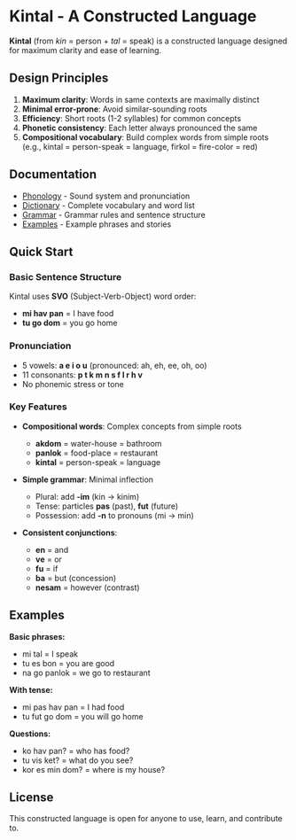 # Kintal - A Constructed Language

**Kintal** (from *kin* = person + *tal* = speak) is a constructed language designed for maximum clarity and ease of learning.

## Design Principles

1. **Maximum clarity**: Words in same contexts are maximally distinct
2. **Minimal error-prone**: Avoid similar-sounding roots
3. **Efficiency**: Short roots (1-2 syllables) for common concepts
4. **Phonetic consistency**: Each letter always pronounced the same
5. **Compositional vocabulary**: Build complex words from simple roots (e.g., kintal = person-speak = language, firkol = fire-color = red)

## Documentation

- [Phonology](phonology.md) - Sound system and pronunciation
- [Dictionary](dictionary.md) - Complete vocabulary and word list
- [Grammar](grammar.md) - Grammar rules and sentence structure
- [Examples](examples.md) - Example phrases and stories

## Quick Start

### Basic Sentence Structure
Kintal uses **SVO** (Subject-Verb-Object) word order:
- **mi hav pan** = I have food
- **tu go dom** = you go home

### Pronunciation
- 5 vowels: **a e i o u** (pronounced: ah, eh, ee, oh, oo)
- 11 consonants: **p t k m n s f l r h v**
- No phonemic stress or tone

### Key Features
- **Compositional words**: Complex concepts from simple roots
  - **akdom** = water-house = bathroom
  - **panlok** = food-place = restaurant
  - **kintal** = person-speak = language

- **Simple grammar**: Minimal inflection
  - Plural: add **-im** (kin → kinim)
  - Tense: particles **pas** (past), **fut** (future)
  - Possession: add **-n** to pronouns (mi → min)

- **Consistent conjunctions**:
  - **en** = and
  - **ve** = or
  - **fu** = if
  - **ba** = but (concession)
  - **nesam** = however (contrast)

## Examples

**Basic phrases:**
- mi tal = I speak
- tu es bon = you are good
- na go panlok = we go to restaurant

**With tense:**
- mi pas hav pan = I had food
- tu fut go dom = you will go home

**Questions:**
- ko hav pan? = who has food?
- tu vis ket? = what do you see?
- kor es min dom? = where is my house?

## License

This constructed language is open for anyone to use, learn, and contribute to.
